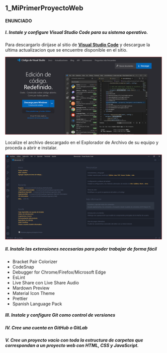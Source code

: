 ## 1_MiPrimerProyectoWeb

#### ENUNCIADO 
##### I. Instale y configure Visual Studio Code para su sistema operativo.

Para descargarlo dirijase al sitio de **[Visual Studio Code](https://code.visualstudio.com/)** y descargue la ultima actualizacion que se encuentre disponible en el sitio.

![](Resources/VSCode.PNG)

Localize el archivo descargado en el Explorador de Archivo de su equipo y proceda a abrir e instalar.

![](Resources//VSCode2.PNG)

##### II. Instale las extensiones necesarias para poder trabajar de forma fácil

* Bracket Pair Colorizer
* CodeSnap
* Debugger for Chrome/Firefox/Microsoft Edge
* EsLint
* Live Share con Live Share Audio
* Mardown Preview
* Material Icon Theme
* Prettier
* Spanish Language Pack 

##### III. Instale y configure Git como control de versiones 

##### IV. Cree una cuenta en GitHub o GitLab
##### V. Cree un proyecto vacío con toda la estructura de carpetas que correspondan a un proyecto web con HTML, CSS y JavaScript. 
